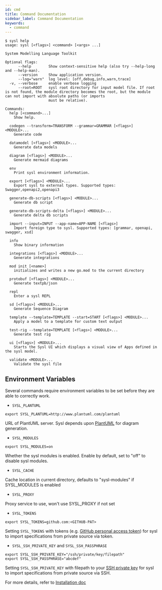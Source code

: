```yaml
---
id: cmd
title: Command Documentation
sidebar_label: Command Documentation
keywords:
  - command
---
```


```
$ sysl help
usage: sysl [<flags>] <command> [<args> ...]

System Modelling Language Toolkit

Optional flags:
      --help        Show context-sensitive help (also try --help-long and --help-man).
      --version     Show application version.
      --log="warn"  log level: [off,debug,info,warn,trace]
  -v, --verbose     enable verbose logging
      --root=ROOT   sysl root directory for input model file. If root is not found, the module directory becomes the root, but the module can not import with absolute paths (or imports
                    must be relative).

Commands:
  help [<command>...]
    Show help.

  codegen --transform=TRANSFORM --grammar=GRAMMAR [<flags>] <MODULE>...
    Generate code

  datamodel [<flags>] <MODULE>...
    Generate data models

  diagram [<flags>] <MODULE>...
    Generate mermaid diagrams

  env
    Print sysl environment information.

  export [<flags>] <MODULE>...
    Export sysl to external types. Supported types: Swagger,openapi2,openapi3

  generate-db-scripts [<flags>] <MODULE>...
    Generate db script

  generate-db-scripts-delta [<flags>] <MODULE>...
    Generate delta db scripts

  import --input=INPUT --app-name=APP-NAME [<flags>]
    Import foreign type to sysl. Supported types: [grammar, openapi, swagger, xsd]

  info
    Show binary information

  integrations [<flags>] <MODULE>...
    Generate integrations

  mod init [<name>]
    initializes and writes a new go.mod to the current directory

  protobuf [<flags>] <MODULE>...
    Generate textpb/json

  repl
    Enter a sysl REPL

  sd [<flags>] <MODULE>...
    Generate Sequence Diagram

  template --template=TEMPLATE --start=START [<flags>] <MODULE>...
    Apply a model to a template for custom text output

  test-rig --template=TEMPLATE [<flags>] <MODULE>...
    Generate test rig

  ui [<flags>] <MODULE>...
    Starts the Sysl UI which displays a visual view of Apps defined in the sysl model.

  validate <MODULE>...
    Validate the sysl file
```

## Environment Variables

Several commands require environment variables to be set before they are able to correctly work.

- `SYSL_PLANTUML`

```
export SYSL_PLANTUML=http://www.plantuml.com/plantuml
```

URL of PlantUML server. Sysl depends upon [PlantUML](http://plantuml.com/) for diagram generation.

- `SYSL_MODULES`

```
export SYSL_MODULES=on
```

Whether the sysl modules is enabled. Enable by default, set to "off" to disable sysl modules.

- `SYSL_CACHE`

Cache location in current directory, defaults to "sysl-modules" if SYSL_MODULES is enabled

- `SYSL_PROXY`

Proxy service to use, won't use SYSL_PROXY if not set

- `SYSL_TOKENS`

```
export SYSL_TOKENS=github.com:<GITHUB-PAT>
```

Setting `SYSL_TOKENS` with tokens (e.g. [GitHub personal access token](https://docs.github.com/en/github/authenticating-to-github/keeping-your-account-and-data-secure/creating-a-personal-access-token)) for sysl to import specifications from private source via token.

- `SYSL_SSH_PRIVATE_KEY` and `SYSL_SSH_PASSPHRASE`

```
export SYSL_SSH_PRIVATE_KEY="/ssh/private/key/filepath"
export SYSL_SSH_PASSPHRASE="abcdef"
```

Setting `SYSL_SSH_PRIVATE_KEY` with filepath to your [SSH private key](https://docs.github.com/en/github/authenticating-to-github/connecting-to-github-with-ssh/generating-a-new-ssh-key-and-adding-it-to-the-ssh-agent) for sysl to import specifications from private source via SSH.

For more details, refer to [Installation doc](../installation.md)
